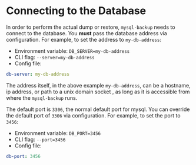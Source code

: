 # Connecting to the Database

In order to perform the actual dump or restore, `mysql-backup` needs to connect to the database. You **must** pass the database address via configuration. For example, to set the address to `my-db-address`:

* Environment variable: `DB_SERVER=my-db-address`
* CLI flag: `--server=my-db-address`
* Config file:
```yaml
db-server: my-db-address
```

The address itself, in the above example `my-db-address`, can be a hostname, ip address, or path to a unix domain socket , as long as it is
accessible from where the `mysql-backup` runs.

The default port is `3306`, the normal default port for mysql. You can override the default port of `3306` via
configuration. For example, to set the port to `3456`:

* Environment variable: `DB_PORT=3456`
* CLI flag: `--port=3456`
* Config file:
```yaml
db-port: 3456
```
